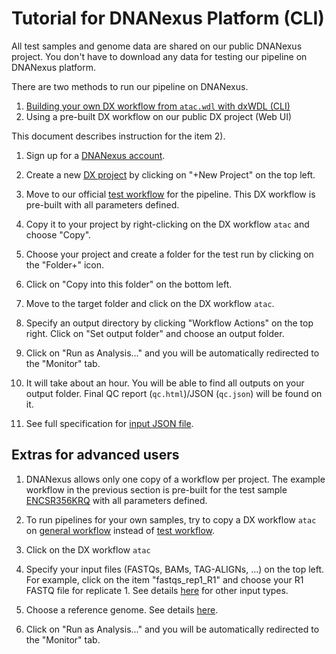 Tutorial for DNANexus Platform (CLI)
====================================

All test samples and genome data are shared on our public DNANexus project. You don't have to download any data for testing our pipeline on DNANexus platform.

There are two methods to run our pipeline on DNANexus.

1) [Building your own DX workflow from `atac.wdl` with dxWDL (CLI)](tutorial_dx_cli.md)
2) Using a pre-built DX workflow on our public DX project (Web UI)

This document describes instruction for the item 2).

1. Sign up for a [DNANexus account](https://platform.dnanexus.com/register).

2. Create a new [DX project](https://platform.dnanexus.com/projects) by clicking on "+New Project" on the top left.

3. Move to our official [test workflow](https://platform.dnanexus.com/projects/BKpvFg00VBPV975PgJ6Q03v6/data/ATAC-seq/workflows/test_ENCSR356KRQ_subsampled) for the pipeline. This DX workflow is pre-built with all parameters defined.

4. Copy it to your project by right-clicking on the DX workflow `atac` and choose "Copy". 

5. Choose your project and create a folder for the test run by clicking on the "Folder+" icon.

6. Click on "Copy into this folder" on the bottom left.

7. Move to the target folder and click on the DX workflow `atac`.

9. Specify an output directory by clicking "Workflow Actions" on the top right. Click on "Set output folder" and choose an output folder.

10. Click on "Run as Analysis..." and you will be automatically redirected to the "Monitor" tab.

11. It will take about an hour. You will be able to find all outputs on your output folder. Final QC report (`qc.html`)/JSON (`qc.json`) will be found on it.

11. See full specification for [input JSON file](input.md).


## Extras for advanced users

1. DNANexus allows only one copy of a workflow per project. The example workflow in the previous section is pre-built for the test sample [ENCSR356KRQ](https://www.encodeproject.org/experiments/ENCSR356KRQ/) with all parameters defined. 

2. To run pipelines for your own samples, try to copy a DX workflow `atac` on [general workflow](https://platform.dnanexus.com/projects/BKpvFg00VBPV975PgJ6Q03v6/data/ATAC-seq/workflows/general) instead of [test workflow](https://platform.dnanexus.com/projects/BKpvFg00VBPV975PgJ6Q03v6/data/ATAC-seq/workflows/test_ENCSR356KRQ_subsampled).

3. Click on the DX workflow `atac`

4. Specify your input files (FASTQs, BAMs, TAG-ALIGNs, ...) on the top left. For example, click on the item "fastqs_rep1_R1" and choose your R1 FASTQ file for replicate 1. See details [here](input.md) for other input types.

5. Choose a reference genome. See details [here](input.md).

6. Click on "Run as Analysis..." and you will be automatically redirected to the "Monitor" tab.
